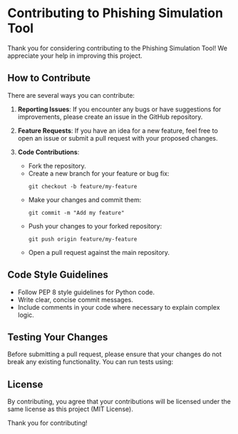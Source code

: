 # Contributing to Phishing Simulation Tool

Thank you for considering contributing to the Phishing Simulation Tool! We appreciate your help in improving this project.

## How to Contribute

There are several ways you can contribute:

1. **Reporting Issues**: If you encounter any bugs or have suggestions for improvements, please create an issue in the GitHub repository.

2. **Feature Requests**: If you have an idea for a new feature, feel free to open an issue or submit a pull request with your proposed changes.

3. **Code Contributions**:
    - Fork the repository.
    - Create a new branch for your feature or bug fix:
      ```
      git checkout -b feature/my-feature
      ```
    - Make your changes and commit them:
      ```
      git commit -m "Add my feature"
      ```
    - Push your changes to your forked repository:
      ```
      git push origin feature/my-feature
      ```
    - Open a pull request against the main repository.

## Code Style Guidelines

- Follow PEP 8 style guidelines for Python code.
- Write clear, concise commit messages.
- Include comments in your code where necessary to explain complex logic.

## Testing Your Changes

Before submitting a pull request, please ensure that your changes do not break any existing functionality. You can run tests using:


## License

By contributing, you agree that your contributions will be licensed under the same license as this project (MIT License).

Thank you for contributing!
